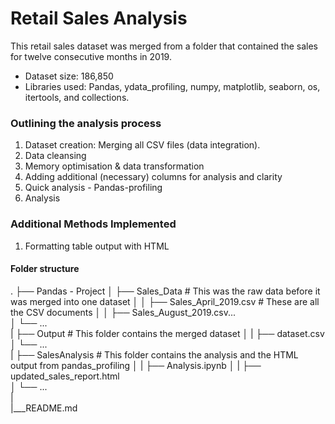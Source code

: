 # Retail Sales Analysis
This retail sales dataset was merged from a folder that contained the sales for twelve consecutive months in 2019. 
- Dataset size: 186,850
- Libraries used: Pandas, ydata_profiling, numpy, matplotlib, seaborn, os, itertools, and collections. 

### Outlining the analysis process
1. Dataset creation: Merging all CSV files (data integration).  
2. Data cleansing
3. Memory optimisation & data transformation 
4. Adding additional (necessary) columns for analysis and clarity 
5. Quick analysis - Pandas-profiling
6. Analysis

### Additional Methods Implemented
1. Formatting table output with HTML 

#### Folder structure
.
├── Pandas - Project
│   ├── Sales_Data                    # This was the raw data before it was merged into one dataset
│   │   ├── Sales_April_2019.csv      # These are all the CSV documents
│   │   ├── Sales_August_2019.csv...  
│   └── ...                    
|   ├── Output                        # This folder contains the merged dataset
│   |   ├── dataset.csv                               
│   └── ...       
|   ├── SalesAnalysis                 # This folder contains the analysis and the HTML output from pandas_profiling
│   |   ├── Analysis.ipynb
│   |   ├── updated_sales_report.html                               
│   └── ...                     
|              
|___README.md



